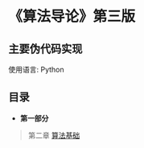 # 《算法导论》第三版
## 主要伪代码实现
使用语言: Python

## 目录
+ **第一部分**
> 第二章 [算法基础](https://c.runoob.com/front-end/712)

